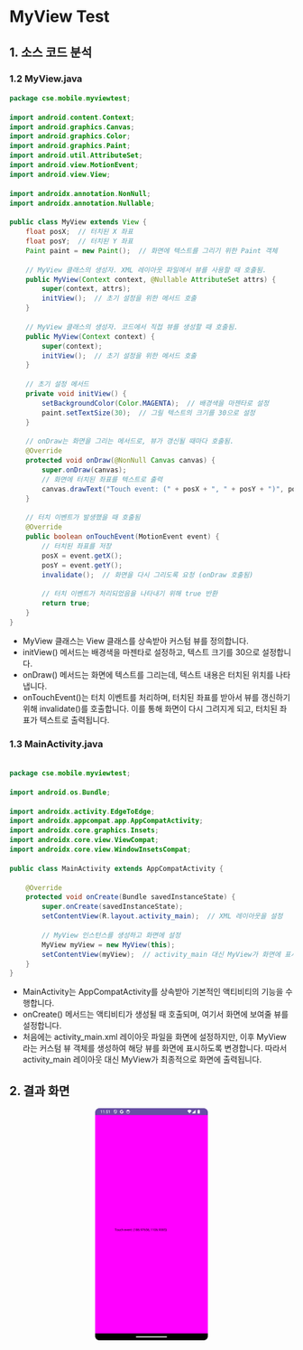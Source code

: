 # MyView Test

## 1. 소스 코드 분석

### 1.2 MyView.java

```java
package cse.mobile.myviewtest;

import android.content.Context;
import android.graphics.Canvas;
import android.graphics.Color;
import android.graphics.Paint;
import android.util.AttributeSet;
import android.view.MotionEvent;
import android.view.View;

import androidx.annotation.NonNull;
import androidx.annotation.Nullable;

public class MyView extends View {
    float posX;  // 터치된 X 좌표
    float posY;  // 터치된 Y 좌표
    Paint paint = new Paint();  // 화면에 텍스트를 그리기 위한 Paint 객체

    // MyView 클래스의 생성자. XML 레이아웃 파일에서 뷰를 사용할 때 호출됨.
    public MyView(Context context, @Nullable AttributeSet attrs) {
        super(context, attrs);
        initView();  // 초기 설정을 위한 메서드 호출
    }

    // MyView 클래스의 생성자. 코드에서 직접 뷰를 생성할 때 호출됨.
    public MyView(Context context) {
        super(context);
        initView();  // 초기 설정을 위한 메서드 호출
    }

    // 초기 설정 메서드
    private void initView() {
        setBackgroundColor(Color.MAGENTA);  // 배경색을 마젠타로 설정
        paint.setTextSize(30);  // 그릴 텍스트의 크기를 30으로 설정
    }

    // onDraw는 화면을 그리는 메서드로, 뷰가 갱신될 때마다 호출됨.
    @Override
    protected void onDraw(@NonNull Canvas canvas) {
        super.onDraw(canvas);
        // 화면에 터치된 좌표를 텍스트로 출력
        canvas.drawText("Touch event: (" + posX + ", " + posY + ")", posX, posY, paint);
    }

    // 터치 이벤트가 발생했을 때 호출됨
    @Override
    public boolean onTouchEvent(MotionEvent event) {
        // 터치된 좌표를 저장
        posX = event.getX();
        posY = event.getY();
        invalidate();  // 화면을 다시 그리도록 요청 (onDraw 호출됨)

        // 터치 이벤트가 처리되었음을 나타내기 위해 true 반환
        return true;
    }
}
```

* MyView 클래스는 View 클래스를 상속받아 커스텀 뷰를 정의합니다.
* initView() 메서드는 배경색을 마젠타로 설정하고, 텍스트 크기를 30으로 설정합니다.
* onDraw() 메서드는 화면에 텍스트를 그리는데, 텍스트 내용은 터치된 위치를 나타냅니다.
* onTouchEvent()는 터치 이벤트를 처리하며, 터치된 좌표를 받아서 뷰를 갱신하기 위해 invalidate()를 호출합니다. 이를 통해 화면이 다시 그려지게 되고, 터치된 좌표가 텍스트로 출력됩니다.

### 1.3 MainActivity.java

```java

package cse.mobile.myviewtest;

import android.os.Bundle;

import androidx.activity.EdgeToEdge;
import androidx.appcompat.app.AppCompatActivity;
import androidx.core.graphics.Insets;
import androidx.core.view.ViewCompat;
import androidx.core.view.WindowInsetsCompat;

public class MainActivity extends AppCompatActivity {

    @Override
    protected void onCreate(Bundle savedInstanceState) {
        super.onCreate(savedInstanceState);
        setContentView(R.layout.activity_main);  // XML 레이아웃을 설정

        // MyView 인스턴스를 생성하고 화면에 설정
        MyView myView = new MyView(this);
        setContentView(myView);  // activity_main 대신 MyView가 화면에 표시됨
    }
}
```

* MainActivity는 AppCompatActivity를 상속받아 기본적인 액티비티의 기능을 수행합니다.
* onCreate() 메서드는 액티비티가 생성될 때 호출되며, 여기서 화면에 보여줄 뷰를 설정합니다.
* 처음에는 activity_main.xml 레이아웃 파일을 화면에 설정하지만, 이후 MyView라는 커스텀 뷰 객체를 생성하여 해당 뷰를 화면에 표시하도록 변경합니다. 따라서 activity_main 레이아웃 대신 MyView가 최종적으로 화면에 출력됩니다.

## 2. 결과 화면

<p style="text-align:center;"><img src="./image/Screenshot_20241014_235130.png" width="200px"/></p>
